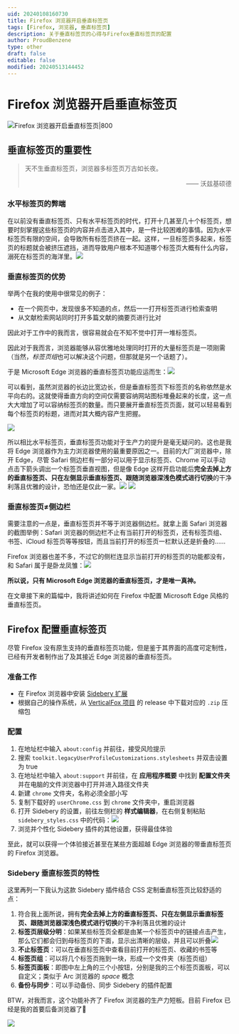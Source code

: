 ```yaml
---
uid: 20240108160730
title: Firefox 浏览器开启垂直标签页
tags: [Firefox, 浏览器, 垂直标签页]
description: 关于垂直标签页的心得与Firefox垂直标签页的配置
author: ProudBenzene
type: other
draft: false
editable: false
modified: 20240513144452
---
```


# Firefox 浏览器开启垂直标签页

![Firefox 浏览器开启垂直标签页|800](https://cdn.pkmer.cn/images/202401081738575.png!pkmer)

## 垂直标签页的重要性

> 天不生垂直标签页，浏览器多标签页万古如长夜。
> <p align="right">—— 沃兹基硕德</p>

### 水平标签页的弊端

在以前没有垂直标签页、只有水平标签页的时代，打开十几甚至几十个标签页，想要时刻掌握这些标签页的内容并点击进入其中，是一件比较困难的事情。因为水平标签页有限的空间，会导致所有标签页挤在一起。这样，一旦标签页多起来，标签页的标题就会被挤压遮挡，进而导致用户根本不知道哪个标签页大概有什么内容，溺死在标签页的海洋里。![](https://cdn.pkmer.cn/images/202401081629965.png!pkmer)

### 垂直标签页的优势

举两个在我的使用中很常见的例子：

- 在一个网页中，发现很多不知道的点，然后一一打开标签页进行检索查明
- 从文献检索网站同时打开多篇文献的摘要页进行比对

因此对于工作中的我而言，很容易就会在不知不觉中打开一堆标签页。

因此对于我而言，浏览器能够从容优雅地处理同时打开的大量标签页是一项刚需（当然，*标签页组*也可以解决这个问题，但那就是另一个话题了）。

于是 Microsoft Edge 浏览器的垂直标签页功能应运而生：![](https://cdn.pkmer.cn/images/202401081636060.png!pkmer)

可以看到，虽然浏览器的长边比宽边长，但是垂直标签页下标签页的名称依然是水平向右的。这就使得垂直方向的空间仅需要容纳网站图标堆叠起来的长度，这一点大大增加了可以容纳标签页的数量。而只要展开垂直标签页页面，就可以轻易看到每个标签页的标题，进而对其大概内容产生把握。

![](https://cdn.pkmer.cn/images/202401081626653.png!pkmer)

所以相比水平标签页，垂直标签页功能对于生产力的提升是毫无疑问的。这也是我将 Edge 浏览器作为主力浏览器使用的最重要原因之一。目前的大厂浏览器中，除开 Edge，尽管 Safari 侧边栏有一部分可以用于显示标签页、Chrome 可以手动点击下箭头调出一个标签页垂直视图，但是像 Edge 这样开启功能后**完全去掉上方的垂直标签页、只在左侧显示垂直标签页、跟随浏览器深浅色模式进行切换**的干净利落且优雅的设计，恐怕还是仅此一家。![](https://cdn.pkmer.cn/images/202401091500335.png!pkmer) ![](https://cdn.pkmer.cn/images/202401081648029.png!pkmer)

### 垂直标签页≠侧边栏

需要注意的一点是，垂直标签页并不等于浏览器侧边栏。就拿上面 Safari 浏览器的截图举例：Safari 浏览器的侧边栏不止有当前打开的标签页，还有标签页组、书签、iCloud 标签页等等按钮，而且当前打开的标签页一栏默认还是折叠的……

Firefox 浏览器也差不多，不过它的侧栏连显示当前打开的标签页的功能都没有，和 Safari 属于是卧龙凤雏：![](https://cdn.pkmer.cn/images/202401081700292.png!pkmer)

**所以说，只有 Microsoft Edge 浏览器的垂直标签页，才是唯一真神。**

在文章接下来的篇幅中，我将讲述如何在 Firefox 中配置 Microsoft Edge 风格的垂直标签页。

## Firefox 配置垂直标签页

尽管 Firefox 没有原生支持的垂直标签页功能，但是鉴于其界面的高度可定制性，已经有开发者制作出了及其接近 Edge 浏览器的垂直标签页。

### 准备工作

- 在 Firefox 浏览器中安装 [Sidebery 扩展](https://addons.mozilla.org/zh-CN/firefox/addon/sidebery/?utm_source=addons.mozilla.org&utm_medium=referral&utm_content=search)
- 根据自己的操作系统，从 [VerticalFox 项目](https://github.com/christorange/VerticalFox) 的 release 中下载对应的 `.zip` 压缩包

### 配置

1. 在地址栏中输入 `about:config` 并前往，接受风险提示
2. 搜索 `toolkit.legacyUserProfileCustomizations.stylesheets` 并双击设置为 true
3. 在地址栏中输入 `about:support` 并前往，在 **应用程序概要** 中找到 **配置文件夹** 并在电脑的文件浏览器中打开并进入路径文件夹
4. 新建 `chrome` 文件夹，名称必须全部小写
5. 复制下载好的 `userChrome.css` 到 `chrome` 文件夹中，重启浏览器
6. 打开 Sidebery 的设置，前往左侧栏的 **样式编辑器**，在右侧复制粘贴 `sidebery_styles.css` 中的代码：![](https://cdn.pkmer.cn/images/202401081719182.png!pkmer)
7. 浏览并个性化 Sidebery 插件的其他设置，获得最佳体验

至此，就可以获得一个体验接近甚至在某些方面超越 Edge 浏览器的带垂直标签页的 Firefox 浏览器。

### Sidebery 垂直标签页的特性

这里再列一下我认为这款 Sidebery 插件结合 CSS 定制垂直标签页比较舒适的点：

1. 符合我上面所说，拥有**完全去掉上方的垂直标签页、只在左侧显示垂直标签页、跟随浏览器深浅色模式进行切换**的干净利落且优雅的设计
2. **标签页层级分明**：如果某些标签页全都是由某一个标签页中的链接点击产生，那么它们都会归到母标签页的下面，显示出清晰的层级，并且可以折叠![](https://cdn.pkmer.cn/images/202401081729613.png!pkmer)
3. **不止标签页**：可以在垂直标签页中查看目前打开的标签页、收藏的书签等
4. **标签页组**：可以将几个标签页拖到一块，形成一个文件夹（标签页组）
5. **标签页面板**：即图中左上角的三个小按钮，分别是我的三个标签页面板，可以自定义；类似于 Arc 浏览器的 *space* 概念
6. **备份与同步**：可以手动备份、同步 Sidebery 的插件配置

BTW，对我而言，这个功能补齐了 Firefox 浏览器的生产力短板。目前 Firefox 已经是我的首要后备浏览器了🐲

![](https://cdn.pkmer.cn/images/202401081751109.png!pkmer)
